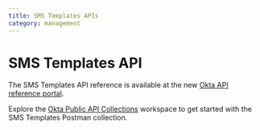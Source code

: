 ```yaml
---
title: SMS Templates APIs
category: management
---
```


# SMS Templates API

The SMS Templates API reference is available at the new [Okta API reference portal](https://developer.okta.com/docs/api/openapi/okta-management/management/tag/Template/).

Explore the [Okta Public API Collections](https://www.postman.com/okta-eng/workspace/okta-public-api-collections/overview) workspace to get started with the SMS Templates Postman collection.
